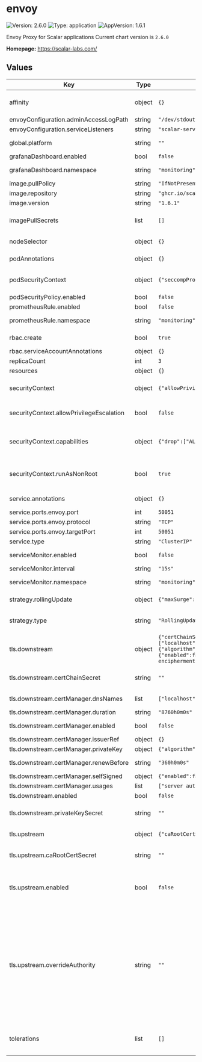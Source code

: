# envoy

![Version: 2.6.0](https://img.shields.io/badge/Version-2.6.0-informational?style=flat-square)  ![Type: application](https://img.shields.io/badge/Type-application-informational?style=flat-square)  ![AppVersion: 1.6.1](https://img.shields.io/badge/AppVersion-1.6.1-informational?style=flat-square)

Envoy Proxy for Scalar applications
Current chart version is `2.6.0`

**Homepage:** <https://scalar-labs.com/>

## Values

| Key | Type | Default | Description |
|-----|------|---------|-------------|
| affinity | object | `{}` | the affinity/anti-affinity feature, greatly expands the types of constraints you can express |
| envoyConfiguration.adminAccessLogPath | string | `"/dev/stdout"` | admin log path |
| envoyConfiguration.serviceListeners | string | `"scalar-service:50051,scalar-privileged:50052"` | list of service name and port |
| global.platform | string | `""` | Specify the platform that you use. This configuration is for internal use. |
| grafanaDashboard.enabled | bool | `false` | enable grafana dashboard |
| grafanaDashboard.namespace | string | `"monitoring"` | which namespace grafana dashboard is located. by default monitoring |
| image.pullPolicy | string | `"IfNotPresent"` | Specify a imagePullPolicy |
| image.repository | string | `"ghcr.io/scalar-labs/scalar-envoy"` | Docker image |
| image.version | string | `"1.6.1"` |  |
| imagePullSecrets | list | `[]` | Optionally specify an array of imagePullSecrets. Secrets must be manually created in the namespace. |
| nodeSelector | object | `{}` | nodeSelector is form of node selection constraint |
| podAnnotations | object | `{}` | Pod annotations for the envoy Deployment |
| podSecurityContext | object | `{"seccompProfile":{"type":"RuntimeDefault"}}` | PodSecurityContext holds pod-level security attributes and common container settings |
| podSecurityPolicy.enabled | bool | `false` | enable pod security policy |
| prometheusRule.enabled | bool | `false` | enable rules for prometheus |
| prometheusRule.namespace | string | `"monitoring"` | which namespace prometheus is located. by default monitoring |
| rbac.create | bool | `true` | If true, create and use RBAC resources |
| rbac.serviceAccountAnnotations | object | `{}` | Annotations for the Service Account |
| replicaCount | int | `3` | number of replicas to deploy |
| resources | object | `{}` | resources allowed to the pod |
| securityContext | object | `{"allowPrivilegeEscalation":false,"capabilities":{"drop":["ALL"]},"runAsNonRoot":true}` | Setting security context at the pod applies those settings to all containers in the pod |
| securityContext.allowPrivilegeEscalation | bool | `false` | AllowPrivilegeEscalation controls whether a process can gain more privileges than its parent process |
| securityContext.capabilities | object | `{"drop":["ALL"]}` | Capabilities (specifically, Linux capabilities), are used for permission management in Linux. Some capabilities are enabled by default |
| securityContext.runAsNonRoot | bool | `true` | Containers should be run as a non-root user with the minimum required permissions (principle of least privilege) |
| service.annotations | object | `{}` | Service annotations, e.g: prometheus, etc. |
| service.ports.envoy.port | int | `50051` | envoy public port |
| service.ports.envoy.protocol | string | `"TCP"` | envoy protocol |
| service.ports.envoy.targetPort | int | `50051` | envoy k8s internal name |
| service.type | string | `"ClusterIP"` | service types in kubernetes |
| serviceMonitor.enabled | bool | `false` | enable metrics collect with prometheus |
| serviceMonitor.interval | string | `"15s"` | custom interval to retrieve the metrics |
| serviceMonitor.namespace | string | `"monitoring"` | which namespace prometheus is located. by default monitoring |
| strategy.rollingUpdate | object | `{"maxSurge":"25%","maxUnavailable":"25%"}` | The number of pods that can be unavailable during the update process |
| strategy.type | string | `"RollingUpdate"` | New pods are added gradually, and old pods are terminated gradually, e.g: Recreate or RollingUpdate |
| tls.downstream | object | `{"certChainSecret":"","certManager":{"dnsNames":["localhost"],"duration":"8760h0m0s","enabled":false,"issuerRef":{},"privateKey":{"algorithm":"ECDSA","encoding":"PKCS1","size":256},"renewBefore":"360h0m0s","selfSigned":{"enabled":false},"usages":["server auth","key encipherment","signing"]},"enabled":false,"privateKeySecret":""}` | TLS configuration between client and Envoy. |
| tls.downstream.certChainSecret | string | `""` | Name of the Secret containing the certificate chain file used for TLS communication. |
| tls.downstream.certManager.dnsNames | list | `["localhost"]` | Subject Alternative Name (SAN) of a certificate. |
| tls.downstream.certManager.duration | string | `"8760h0m0s"` | Duration of a certificate. |
| tls.downstream.certManager.enabled | bool | `false` | Use cert-manager to manage private key and certificate files. |
| tls.downstream.certManager.issuerRef | object | `{}` | Issuer references of cert-manager. |
| tls.downstream.certManager.privateKey | object | `{"algorithm":"ECDSA","encoding":"PKCS1","size":256}` | Configuration of a private key. |
| tls.downstream.certManager.renewBefore | string | `"360h0m0s"` | How long before expiry a certificate should be renewed. |
| tls.downstream.certManager.selfSigned | object | `{"enabled":false}` | Use self-signed CA. |
| tls.downstream.certManager.usages | list | `["server auth","key encipherment","signing"]` | List of key usages. |
| tls.downstream.enabled | bool | `false` | Enable TLS between client and Envoy. |
| tls.downstream.privateKeySecret | string | `""` | Name of the Secret containing the private key file used for TLS communication. |
| tls.upstream | object | `{"caRootCertSecret":"","enabled":false,"overrideAuthority":""}` | TLS configuration between Envoy and ScalarDB Cluster or ScalarDL. |
| tls.upstream.caRootCertSecret | string | `""` | Name of the Secret containing the custom CA root certificate for TLS communication. |
| tls.upstream.enabled | bool | `false` | Enable TLS between Envoy and ScalarDB Cluster or ScalarDL. You need to enable TLS when you use wire encryption feature of ScalarDB Cluster or ScalarDL. |
| tls.upstream.overrideAuthority | string | `""` | The custom authority for TLS communication. This doesn't change what host is actually connected. This is intended for testing, but may safely be used outside of tests as an alternative to DNS overrides. For example, you can specify the hostname presented in the certificate chain file that you set by using `scalardbCluster.tls.certChainSecret`, `ledger.tls.certChainSecret`, or `auditor.tls.certChainSecret`. Envoy uses this value for certificate verification of TLS connection with ScalarDB Cluster or ScalarDL. |
| tolerations | list | `[]` | Tolerations are applied to pods, and allow (but do not require) the pods to schedule onto nodes with matching taints. |
